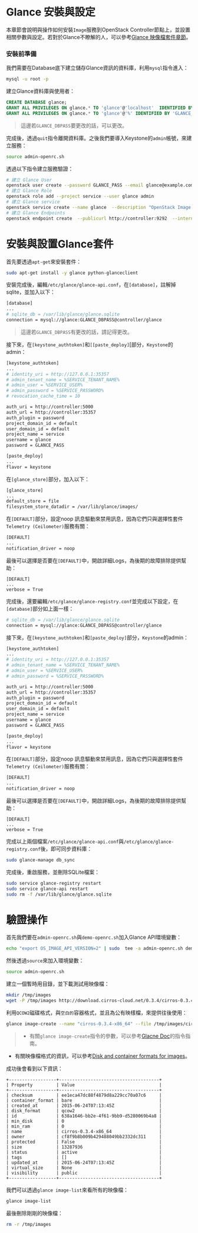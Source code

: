 # Glance 安裝與設定
本章節會說明與操作如何安裝```Image```服務到OpenStack Controller節點上，並設置相關參數與設定。若對於Glance不瞭解的人，可以參考[Glance 映像檔套件章節](glance.html)。

### 安裝前準備
我們需要在Database底下建立儲存Glance資訊的資料庫，利用```mysql```指令進入：
```sh
mysql -u root -p
```
建立Glance資料庫與使用者：
```sql
CREATE DATABASE glance;
GRANT ALL PRIVILEGES ON glance.* TO 'glance'@'localhost'  IDENTIFIED BY 'GLANCE_DBPASS';
GRANT ALL PRIVILEGES ON glance.* TO 'glance'@'%' IDENTIFIED BY 'GLANCE_DBPASS';
```
> 這邊若```GLANCE_DBPASS```要更改的話，可以更改。

完成後，透過```quit```指令離開資料庫。之後我們要導入Keystone的```admin```帳號，來建立服務：
```sh
source admin-openrc.sh
```
透過以下指令建立服務驗證：
```sh
# 建立 Glance User
openstack user create --password GLANCE_PASS --email glance@example.com glance
# 建立 Glance Role
openstack role add --project service --user glance admin
# 建立 Glance service
openstack service create --name glance  --description "OpenStack Image service" image
# 建立 Glance Endpoints
openstack endpoint create  --publicurl http://controller:9292  --internalurl http://controller:9292  --adminurl http://controller:9292  --region RegionOne image
```

# 安裝與設置Glance套件
首先要透過```apt-get```來安裝套件：
```sh
sudo apt-get install -y glance python-glanceclient
```
安裝完成後，編輯```/etc/glance/glance-api.conf```，在```[database]```，註解掉sqlite，並加入以下：
```sh
[database]
...
# sqlite_db = /var/lib/glance/glance.sqlite
connection = mysql://glance:GLANCE_DBPASS@controller/glance
```
> 這邊若```GLANCE_DBPASS```有更改的話，請記得更改。

接下來，在```[keystone_authtoken]```和```[[paste_deploy]```[部分，```Keystone```的admin：
```sh
[keystone_authtoken]
...
# identity_uri = http://127.0.0.1:35357
# admin_tenant_name = %SERVICE_TENANT_NAME%
# admin_user = %SERVICE_USER%
# admin_password = %SERVICE_PASSWORD%
# revocation_cache_time = 10

auth_uri = http://controller:5000
auth_url = http://controller:35357
auth_plugin = password
project_domain_id = default
user_domain_id = default
project_name = service
username = glance
password = GLANCE_PASS

[paste_deploy]
...
flavor = keystone
```
在```[glance_store]```部分，加入以下：
```sh
[glance_store]
...
default_store = file
filesystem_store_datadir = /var/lib/glance/images/
```
在```[DEFAULT]```部分，設定noop 訊息驅動來禁用訊息，因為它們只與選擇性套件```Telemetry (Ceilometer)```服務有關：
```sh
[DEFAULT]
...
notification_driver = noop
```
最後可以選擇是否要在```[DEFAULT]```中，開啟詳細Logs，為後期的故障排除提供幫助：
```
[DEFAULT]
...
verbose = True
```
完成後，還要編輯```/etc/glance/glance-registry.conf```並完成以下設定，在```[database]```部分如上面一樣：
```sh
# sqlite_db = /var/lib/glance/glance.sqlite
connection = mysql://glance:GLANCE_DBPASS@controller/glance
```
接下來，在```[keystone_authtoken]```和```[paste_deploy]```部分，```Keystone```的admin：
```sh
[keystone_authtoken]
...
# identity_uri = http://127.0.0.1:35357
# admin_tenant_name = %SERVICE_TENANT_NAME%
# admin_user = %SERVICE_USER%
# admin_password = %SERVICE_PASSWORD%

auth_uri = http://controller:5000
auth_url = http://controller:35357
auth_plugin = password
project_domain_id = default
user_domain_id = default
project_name = service
username = glance
password = GLANCE_PASS

[paste_deploy]
...
flavor = keystone
```
在```[DEFAULT]```部分，設定noop 訊息驅動來禁用訊息，因為它們只與選擇性套件```Telemetry (Ceilometer)```服務有關：
```sh
[DEFAULT]
...
notification_driver = noop
```
最後可以選擇是否要在```[DEFAULT]```中，開啟詳細Logs，為後期的故障排除提供幫助：
```
[DEFAULT]
...
verbose = True
```
完成以上兩個檔案```/etc/glance/glance-api.conf```與```/etc/glance/glance-registry.conf```後，即可同步資料庫：
```sh
sudo glance-manage db_sync
```
完成後，重啟服務，並刪除SQLite檔案：
```sh
sudo service glance-registry restart
sudo service glance-api restart
sudo rm -f /var/lib/glance/glance.sqlite
```
# 驗證操作
首先我們要在```admin-openrc.sh```與```demo-openrc.sh```加入Glance API環境變數：
```sh
echo "export OS_IMAGE_API_VERSION=2" | sudo  tee -a admin-openrc.sh demo-openrc.sh
```
然後透過```source```來加入環境變數：
```sh
source admin-openrc.sh
```
建立一個暫時用目錄，並下載測試用映像檔：
```sh
mkdir /tmp/images
wget -P /tmp/images http://download.cirros-cloud.net/0.3.4/cirros-0.3.4-x86_64-disk.img
```
利用```QCOW2```磁碟格式，與```空白的```容器格式，並且為公有映樣檔，來提供往後使用：
```sh
glance image-create --name "cirros-0.3.4-x86_64" --file /tmp/images/cirros-0.3.4-x86_64-disk.img  --disk-format qcow2 --container-format bare --visibility public --progress
```
> * 有關```glance image-create```指令的參數，可以參考[Glacne Doc](http://docs.openstack.org/cli-reference/content/glanceclient_commands.html#glanceclient_subcommand_image-create)的指令指南。
* 有關映像檔格式的資訊，可以參考[Disk and container formats for images](http://docs.openstack.org/image-guide/content/image-formats.html)。

成功後會看到以下資訊：
```
+------------------+--------------------------------------+
| Property         | Value                                |
+------------------+--------------------------------------+
| checksum         | ee1eca47dc88f4879d8a229cc70a07c6     |
| container_format | bare                                 |
| created_at       | 2015-06-24T07:13:45Z                 |
| disk_format      | qcow2                                |
| id               | 638a1646-bb2e-4f61-9bb9-d5280069b4a8 |
| min_disk         | 0                                    |
| min_ram          | 0                                    |
| name             | cirros-0.3.4-x86_64                  |
| owner            | cf8f9b8b009b429488049bb2332dc311     |
| protected        | False                                |
| size             | 13287936                             |
| status           | active                               |
| tags             | []                                   |
| updated_at       | 2015-06-24T07:13:45Z                 |
| virtual_size     | None                                 |
| visibility       | public                               |
+------------------+--------------------------------------+
```
我們可以透過```glance image-list```來看所有的映像檔：
```sh
glance image-list
```
最後刪除剛剛的映像檔：
```sh
rm -r /tmp/images
```
